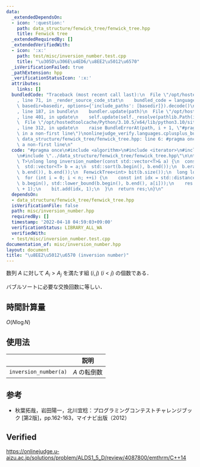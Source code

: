 ```yaml
---
data:
  _extendedDependsOn:
  - icon: ':question:'
    path: data_structure/fenwick_tree/fenwick_tree.hpp
    title: Fenwick tree
  _extendedRequiredBy: []
  _extendedVerifiedWith:
  - icon: ':x:'
    path: test/misc/inversion_number.test.cpp
    title: "\u305D\u306E\u4ED6/\u8EE2\u5012\u6570"
  _isVerificationFailed: true
  _pathExtension: hpp
  _verificationStatusIcon: ':x:'
  attributes:
    links: []
  bundledCode: "Traceback (most recent call last):\n  File \"/opt/hostedtoolcache/Python/3.10.5/x64/lib/python3.10/site-packages/onlinejudge_verify/documentation/build.py\"\
    , line 71, in _render_source_code_stat\n    bundled_code = language.bundle(stat.path,\
    \ basedir=basedir, options={'include_paths': [basedir]}).decode()\n  File \"/opt/hostedtoolcache/Python/3.10.5/x64/lib/python3.10/site-packages/onlinejudge_verify/languages/cplusplus.py\"\
    , line 187, in bundle\n    bundler.update(path)\n  File \"/opt/hostedtoolcache/Python/3.10.5/x64/lib/python3.10/site-packages/onlinejudge_verify/languages/cplusplus_bundle.py\"\
    , line 401, in update\n    self.update(self._resolve(pathlib.Path(included), included_from=path))\n\
    \  File \"/opt/hostedtoolcache/Python/3.10.5/x64/lib/python3.10/site-packages/onlinejudge_verify/languages/cplusplus_bundle.py\"\
    , line 312, in update\n    raise BundleErrorAt(path, i + 1, \"#pragma once found\
    \ in a non-first line\")\nonlinejudge_verify.languages.cplusplus_bundle.BundleErrorAt:\
    \ data_structure/fenwick_tree/fenwick_tree.hpp: line 6: #pragma once found in\
    \ a non-first line\n"
  code: "#pragma once\n#include <algorithm>\n#include <iterator>\n#include <vector>\n\
    \n#include \"../data_structure/fenwick_tree/fenwick_tree.hpp\"\n\ntemplate <typename\
    \ T>\nlong long inversion_number(const std::vector<T>& a) {\n  const int n = a.size();\n\
    \  std::vector<T> b = a;\n  std::sort(b.begin(), b.end());\n  b.erase(std::unique(b.begin(),\
    \ b.end()), b.end());\n  FenwickTree<int> bit(b.size());\n  long long res = 0;\n\
    \  for (int i = 0; i < n; ++i) {\n    const int idx = std::distance(\n       \
    \ b.begin(), std::lower_bound(b.begin(), b.end(), a[i]));\n    res += i - bit.sum(idx\
    \ + 1);\n    bit.add(idx, 1);\n  }\n  return res;\n}\n"
  dependsOn:
  - data_structure/fenwick_tree/fenwick_tree.hpp
  isVerificationFile: false
  path: misc/inversion_number.hpp
  requiredBy: []
  timestamp: '2022-04-18 04:59:03+09:00'
  verificationStatus: LIBRARY_ALL_WA
  verifiedWith:
  - test/misc/inversion_number.test.cpp
documentation_of: misc/inversion_number.hpp
layout: document
title: "\u8EE2\u5012\u6570 (inversion number)"
---
```


数列 $A$ に対して $A_i > A_j$ を満たす組 $(i, j)$ ($i < j$) の個数である．

バブルソートに必要な交換回数に等しい．


## 時間計算量

$O(N\log{N})$


## 使用法

||説明|
|:--:|:--:|
|`inversion_number(a)`|$A$ の転倒数|


## 参考

- 秋葉拓哉，岩田陽一，北川宜稔：プログラミングコンテストチャレンジブック \[第2版\]，pp.162-163，マイナビ出版（2012）


## Verified

https://onlinejudge.u-aizu.ac.jp/solutions/problem/ALDS1_5_D/review/4087800/emthrm/C++14
